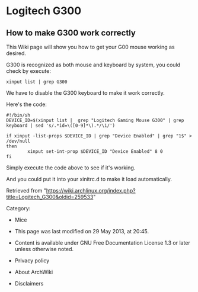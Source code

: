 Logitech G300
=============

How to make G300 work correctly
-------------------------------

This Wiki page will show you how to get your G00 mouse working as
desired.

G300 is recognized as both mouse and keyboard by system, you could check
by execute:

    xinput list | grep G300

We have to disable the G300 keyboard to make it work correctly.

Here's the code:

    #!/bin/sh
    DEVICE_ID=$(xinput list |  grep "Logitech Gaming Mouse G300" | grep keyboard | sed 's/.*id=\([0-9]*\).*/\1/')

    if xinput -list-props $DEVICE_ID | grep "Device Enabled" | grep "1$" > /dev/null
    then
            xinput set-int-prop $DEVICE_ID "Device Enabled" 8 0
    fi

Simply execute the code above to see if it's working.

And you could put it into your xinitrc.d to make it load automatically.

Retrieved from
"https://wiki.archlinux.org/index.php?title=Logitech_G300&oldid=259533"

Category:

-   Mice

-   This page was last modified on 29 May 2013, at 20:45.
-   Content is available under GNU Free Documentation License 1.3 or
    later unless otherwise noted.
-   Privacy policy
-   About ArchWiki
-   Disclaimers
